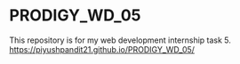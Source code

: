 # PRODIGY_WD_05
This repository is for my web development internship task 5. https://piyushpandit21.github.io/PRODIGY_WD_05/
